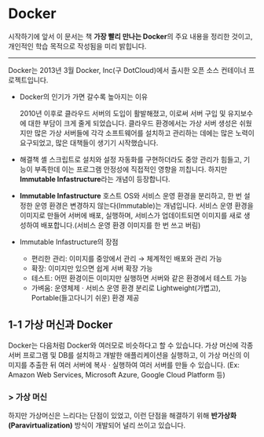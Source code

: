 # Docker

시작하기에 앞서 이 문서는 책 **가장 빨리 만나는 Docker**의 주요 내용을 정리한 것이고, 개인적인 학습 목적으로 작성됨을 미리 밝힙니다.

-----

 Docker는 2013년 3월 Docker, Inc(구 DotCloud)에서 출시한 오픈 소스 컨테이너 프로젝트입니다. 

- Docker의 인기가 가면 갈수록 높아지는 이유

   2010년 이후로 클라우드 서버의 도입이 활발해졌고, 이로써 서버 구입 및 유지보수에 대한 부담이 크게 줄게 되었습니다. 클라우드 환경에서는 가상 서버 생성은 쉬웠지만 많은 가상 서버들에 각각 소프트웨어를 설치하고 관리하는 데에는 많은 노력이 요구되었고, 많은 대책들이 생기기 시작했습니다.

- 해결책
   셸 스크립트로 설치와 설정 자동화를 구현하더라도 중앙 관리가 힘들고, 기능이 부족한데 이는 프로그램 안정성에 직접적인 영향을 끼칩니다. 하지만 **Immutable Infastructure**라는 개념이 등장합니다.

- **Immutable Infastructure**
  호스트 OS와 서비스 운영 환경을 분리하고, 한 번 설정한 운영 환경은 변경하지 않는다(Immutable)는 개념입니다.  서비스 운영 환경을 이미지로 만들어 서버에 배포, 실행하며, 서비스가 업데이트되면 이미지를 새로 생성하여 배포합니다.(서비스 운영 환경 이미지를 한 번 쓰고 버림)

- Immutable Infastructure의 장점

  - 편리한 관리: 이미지를 중앙에서 관리 → 체계적인 배포와 관리 가능
  - 확장: 이미지만 있으면 쉽게 서버 확장 가능
  - 테스트: 어떤 환경이든 이미지만 실행하면 서버와 같은 환경에서 테스트 가능
  - 가벼움: 운영체제 · 서비스 운영 환경 분리로 Lightweight(가볍고), Portable(들고다니기 쉬운) 환경 제공

## 1-1 가상 머신과 Docker

 Docker는 다음처럼 Docker와 여러모로 비슷하다고 할 수 있습니다. 가상 머신에 각종 서버 프로그램 및 DB를 설치하고 개발한 애플리케이션을 실행하고, 이 가상 머신의 이미지를 추출한 뒤 여러 서버에 복사 · 실행하여 여러 서버를 만들 수 있습니다. (Ex: Amazon Web Services, Microsoft Azure, Google Cloud Platform 등)

### > 가상 머신

 하지만 가상머신은 느리다는 단점이 있었고, 이런 단점을 해결하기 위해 **반가상화(Paravirtualization)** 방식이 개발되어 널리 쓰이고 있습니다.